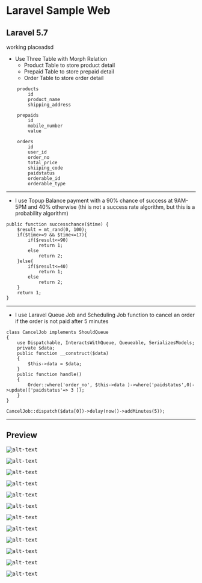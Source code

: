 # Laravel Sample Web

## Laravel 5.7

working placeadsd

- Use Three Table with Morph Relation
  * Product Table to store product detail
  * Prepaid Table to store prepaid detail
  * Order Table to store order detail
```
    products
        id
        product_name
        shipping_address
    
    prepaids
        id
        mobile_number
        value

    orders
        id
        user_id
        order_no
        total_price
        shiiping_code
        paidstatus
        orderable_id
        orderable_type
``` 
----------
- I use Topup Balance payment with a 90% chance of success at 9AM-5PM and 40% 
otherwise (thi is not a success rate algorithm, but this is a probability algorithm)
```
public function successchance($time) {  
    $result = mt_rand(0, 100);
    if($time>=9 && $time<=17){
        if($result<=90)
            return 1;
        else
            return 2;
    }else{
        if($result<=40)
            return 1;
        else
            return 2;
    }
    return 1;
}
```
----------
- I use Laravel Queue Job and  Scheduling Job function to cancel an order if the order is not paid after 5 minutes
```
class CancelJob implements ShouldQueue
{
    use Dispatchable, InteractsWithQueue, Queueable, SerializesModels;
    private $data;
    public function __construct($data)
    {
        $this->data = $data;
    }
    public function handle()
    {
        Order::where('order_no', $this->data )->where('paidstatus',0)->update(['paidstatus'=> 3 ]);
    }
}
```
```
CancelJob::dispatch($data[0])->delay(now()->addMinutes(5));
```
----------

## Preview

<kbd>![alt-text](./screenshoot/welcomepage.png)</kbd>

<kbd>![alt-text](./screenshoot/registerpage.png)</kbd>

<kbd>![alt-text](./screenshoot/loginpage.png)</kbd>

<kbd>![alt-text](./screenshoot/homememberpage.png)</kbd>

<kbd>![alt-text](./screenshoot/topupbalancepage.png)</kbd>

<kbd>![alt-text](./screenshoot/successpage.png)</kbd>

<kbd>![alt-text](./screenshoot/productpage.png)</kbd>

<kbd>![alt-text](./screenshoot/successproductpage.png)</kbd>

<kbd>![alt-text](./screenshoot/orderhistorypage.png)</kbd>

<kbd>![alt-text](./screenshoot/paymentpage.png)</kbd>

<kbd>![alt-text](./screenshoot/paymentstatuschange.png)</kbd>

<kbd>![alt-text](./screenshoot/ordersearch.png)</kbd>